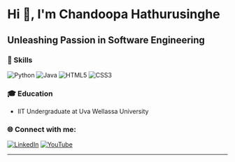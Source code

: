 # Hi 👋, I'm Chandoopa Hathurusinghe

## Unleashing Passion in Software Engineering

### 🚀 Skills
![Python](https://img.shields.io/badge/-Python-3776AB?style=flat&logo=python&logoColor=white)
![Java](https://img.shields.io/badge/-Java-007396?style=flat&logo=java&logoColor=white)
![HTML5](https://img.shields.io/badge/-HTML5-E34F26?style=flat&logo=html5&logoColor=white)
![CSS3](https://img.shields.io/badge/-CSS3-1572B6?style=flat&logo=css3&logoColor=white)

### 🎓 Education
- IIT Undergraduate at Uva Wellassa University

### 🌐 Connect with me:
[![LinkedIn](https://img.shields.io/badge/-LinkedIn-0077B5?style=flat&logo=linkedin&logoColor=white)](Your-LinkedIn-URL)
[![YouTube](https://img.shields.io/badge/-YouTube-FF0000?style=flat&logo=youtube&logoColor=white)](Your-YouTube-URL)



---
